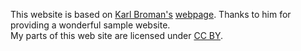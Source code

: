 This website is based on [Karl Broman's](https://github.com/kbroman) [webpage](https://github.com/kbroman/kbroma.github.io). Thanks to him for providing a wonderful sample website.
</br>
My parts of this web site are licensed under
[CC BY](https://creativecommons.org/licenses/by/3.0/).